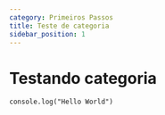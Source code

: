 ```yaml
---
category: Primeiros Passos
title: Teste de categoria
sidebar_position: 1
---
```

# Testando categoria





`console.log("Hello World")`
